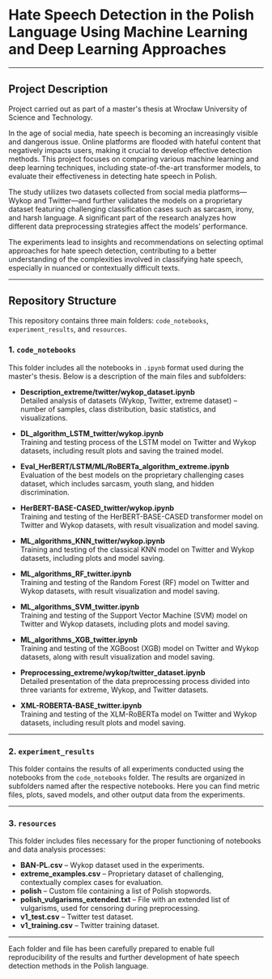 # Hate Speech Detection in the Polish Language Using Machine Learning and Deep Learning Approaches

---

## Project Description

Project carried out as part of a master's thesis at Wrocław University of Science and Technology.

In the age of social media, hate speech is becoming an increasingly visible and dangerous issue. Online platforms are flooded with hateful content that negatively impacts users, making it crucial to develop effective detection methods. This project focuses on comparing various machine learning and deep learning techniques, including state-of-the-art transformer models, to evaluate their effectiveness in detecting hate speech in Polish.

The study utilizes two datasets collected from social media platforms—Wykop and Twitter—and further validates the models on a proprietary dataset featuring challenging classification cases such as sarcasm, irony, and harsh language. A significant part of the research analyzes how different data preprocessing strategies affect the models’ performance.

The experiments lead to insights and recommendations on selecting optimal approaches for hate speech detection, contributing to a better understanding of the complexities involved in classifying hate speech, especially in nuanced or contextually difficult texts.

---

## Repository Structure

This repository contains three main folders: `code_notebooks`, `experiment_results`, and `resources`.

### 1. `code_notebooks`

This folder includes all the notebooks in `.ipynb` format used during the master's thesis. Below is a description of the main files and subfolders:

- **Description_extreme/twitter/wykop_dataset.ipynb**  
  Detailed analysis of datasets (Wykop, Twitter, extreme dataset) – number of samples, class distribution, basic statistics, and visualizations.

- **DL_algorithm_LSTM_twitter/wykop.ipynb**  
  Training and testing process of the LSTM model on Twitter and Wykop datasets, including result plots and saving the trained model.

- **Eval_HerBERT/LSTM/ML/RoBERTa_algorithm_extreme.ipynb**  
  Evaluation of the best models on the proprietary challenging cases dataset, which includes sarcasm, youth slang, and hidden discrimination.

- **HerBERT-BASE-CASED_twitter/wykop.ipynb**  
  Training and testing of the HerBERT-BASE-CASED transformer model on Twitter and Wykop datasets, with result visualization and model saving.

- **ML_algorithms_KNN_twitter/wykop.ipynb**  
  Training and testing of the classical KNN model on Twitter and Wykop datasets, including plots and model saving.

- **ML_algorithms_RF_twitter.ipynb**  
  Training and testing of the Random Forest (RF) model on Twitter and Wykop datasets, with result visualization and model saving.

- **ML_algorithms_SVM_twitter.ipynb**  
  Training and testing of the Support Vector Machine (SVM) model on Twitter and Wykop datasets, including plots and model saving.

- **ML_algorithms_XGB_twitter.ipynb**  
  Training and testing of the XGBoost (XGB) model on Twitter and Wykop datasets, along with result visualization and model saving.

- **Preprocessing_extreme/wykop/twitter_dataset.ipynb**  
  Detailed presentation of the data preprocessing process divided into three variants for extreme, Wykop, and Twitter datasets.

- **XML-ROBERTA-BASE_twitter.ipynb**  
  Training and testing of the XLM-RoBERTa model on Twitter and Wykop datasets, including result plots and model saving.

---

### 2. `experiment_results`

This folder contains the results of all experiments conducted using the notebooks from the `code_notebooks` folder. The results are organized in subfolders named after the respective notebooks. Here you can find metric files, plots, saved models, and other output data from the experiments.

---

### 3. `resources`

This folder includes files necessary for the proper functioning of notebooks and data analysis processes:

- **BAN-PL.csv** – Wykop dataset used in the experiments.  
- **extreme_examples.csv** – Proprietary dataset of challenging, contextually complex cases for evaluation.  
- **polish** – Custom file containing a list of Polish stopwords.  
- **polish_vulgarisms_extended.txt** – File with an extended list of vulgarisms, used for censoring during preprocessing.  
- **v1_test.csv** – Twitter test dataset.  
- **v1_training.csv** – Twitter training dataset.

---

Each folder and file has been carefully prepared to enable full reproducibility of the results and further development of hate speech detection methods in the Polish language.
